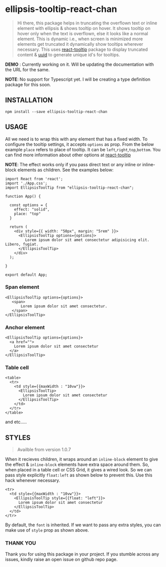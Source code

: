 # ellipsis-tooltip-react-chan

> Hi there, this package helps in truncating the overflown text or inline element with ellipsis & shows tooltip on hover. It shows tooltip on hover only when the text is overflown, else it looks like a normal element. This is dynamic i.e., when screen is minimized more elements get truncated it dynamically show tooltips wherever necessary.
 This uses [react-tooltip](https://www.npmjs.com/package/react-tooltip) package to display truncated content & [uuid](https://www.npmjs.com/package/uuid) to generate unique id's for tooltips.  

**DEMO** : Currently working on it. Will be updating the documentation with the URL for the same. 

**NOTE**: No support for Typescript yet. I will be creating a type definition package for this soon.

## INSTALLATION

```
npm install --save ellipsis-tooltip-react-chan
```

## USAGE

All we need is to wrap this with any element that has a fixed width. To configure the tooltip settings, it accepts ```options``` as prop. From the below example ```place``` refers to place of tooltip. It can be ```left```,```right```,```top```,```bottom```. You can find more information about other options at 
[react-tooltip](https://www.npmjs.com/package/react-tooltip)

**NOTE**: The effect works only if you pass direct text or any inline or inline-block elements as children. See the examples below:

```
import React from 'react';
import './App.css';
import EllipsisToolTip from "ellipsis-tooltip-react-chan";

function App() {

  const options = {
    effect: "solid",
    place: "top"
  }

  return (
    <div style={{ width: "50px", margin: "5rem" }}>
      <EllipsisToolTip options={options}>
         Lorem ipsum dolor sit amet consectetur adipisicing elit. Libero, fugiat.
      </EllipsisToolTip>
    </div>
  );

}

export default App;
```
### Span element

```
<EllipsisToolTip options={options}>
   <span>
       Lorem ipsum dolor sit amet consectetur.
   </span>
</EllipsisToolTip>
```
### Anchor element

```
<EllipsisToolTip options={options}>
  <a href="">
    Lorem ipsum dolor sit amet consectetur
  </a>
</EllipsisToolTip>
```

### Table cell

```
<table>
  <tr>
    <td style={{maxWidth : "10vw"}}>
      <EllipsisToolTip>
        Lorem ipsum dolor sit amet consectetur
      </EllipsisToolTip>
    </td>
  </tr>
</table>
```
and etc.....

## STYLES

>Availble from version 1.0.7

When it recieves children, it wraps around an       ```inline-block``` element to give the effect & ```inline-block``` elements have extra space around them. So, when placed in a table cell or CSS Grid, it gives a wired look. So we can pass style explicitly ```float:left``` as shown below to prevent this. Use this hack whenever necessary.

```
<tr>
  <td style={{maxWidth : "10vw"}}>
    <EllipsisToolTip style={{float: "left"}}>
      Lorem ipsum dolor sit amet consectetur
    </EllipsisToolTip>
  </td>
</tr>
```

By default, the ```font``` is inherited. If we want to pass any extra styles, you can make use of ```style``` prop as shown above.

### THANK YOU

Thank you for using this package in your project. If you stumble across any issues, kindly raise an open issue on github repo page.

